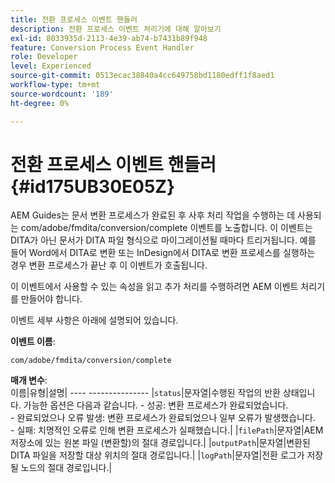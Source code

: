 ```yaml
---
title: 전환 프로세스 이벤트 핸들러
description: 전환 프로세스 이벤트 처리기에 대해 알아보기
exl-id: 8033935d-2113-4e39-ab74-b7431b89f948
feature: Conversion Process Event Handler
role: Developer
level: Experienced
source-git-commit: 0513ecac38840a4cc649758bd1180edff1f8aed1
workflow-type: tm+mt
source-wordcount: '189'
ht-degree: 0%

---
```


# 전환 프로세스 이벤트 핸들러 {#id175UB30E05Z}

AEM Guides는 문서 변환 프로세스가 완료된 후 사후 처리 작업을 수행하는 데 사용되는 com/adobe/fmdita/conversion/complete 이벤트를 노출합니다. 이 이벤트는 DITA가 아닌 문서가 DITA 파일 형식으로 마이그레이션될 때마다 트리거됩니다. 예를 들어 Word에서 DITA로 변환 또는 InDesign에서 DITA로 변환 프로세스를 실행하는 경우 변환 프로세스가 끝난 후 이 이벤트가 호출됩니다.

이 이벤트에서 사용할 수 있는 속성을 읽고 추가 처리를 수행하려면 AEM 이벤트 처리기를 만들어야 합니다.

이벤트 세부 사항은 아래에 설명되어 있습니다.

**이벤트 이름**:

```HTTP
com/adobe/fmdita/conversion/complete 
```

**매개 변수**:\
이름|유형|설명| ---- --------------- |`status`|문자열|수행된 작업의 반환 상태입니다. 가능한 옵션은 다음과 같습니다. - 성공: 변환 프로세스가 완료되었습니다. <br> - 완료되었으나 오류 발생: 변환 프로세스가 완료되었으나 일부 오류가 발생했습니다. <br>- 실패: 치명적인 오류로 인해 변환 프로세스가 실패했습니다.| |`filePath`|문자열|AEM 저장소에 있는 원본 파일 \(변환할\)의 절대 경로입니다.| |`outputPath`|문자열|변환된 DITA 파일을 저장할 대상 위치의 절대 경로입니다.| |`logPath`|문자열|전환 로그가 저장될 노드의 절대 경로입니다.|
